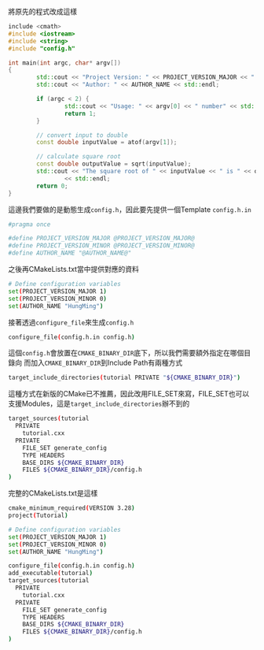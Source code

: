 將原先的程式改成這樣
``` cpp
include <cmath>
#include <iostream>
#include <string>
#include "config.h"

int main(int argc, char* argv[])
{
        std::cout << "Project Version: " << PROJECT_VERSION_MAJOR << "." << PROJECT_VERSION_MINOR << std::endl;
        std::cout << "Author: " << AUTHOR_NAME << std::endl;

        if (argc < 2) {
                std::cout << "Usage: " << argv[0] << " number" << std::endl;
                return 1;
        }

        // convert input to double
        const double inputValue = atof(argv[1]);

        // calculate square root
        const double outputValue = sqrt(inputValue);
        std::cout << "The square root of " << inputValue << " is " << outputValue
                << std::endl;
        return 0;
}
```
這邊我們要做的是動態生成`config.h`，因此要先提供一個Template `config.h.in`
``` bash
#pragma once

#define PROJECT_VERSION_MAJOR @PROJECT_VERSION_MAJOR@
#define PROJECT_VERSION_MINOR @PROJECT_VERSION_MINOR@
#define AUTHOR_NAME "@AUTHOR_NAME@"
```
之後再CMakeLists.txt當中提供對應的資料
``` bash
# Define configuration variables
set(PROJECT_VERSION_MAJOR 1)
set(PROJECT_VERSION_MINOR 0)
set(AUTHOR_NAME "HungMing")
```
接著透過`configure_file`來生成`config.h`
``` bash
configure_file(config.h.in config.h)
```
這個`config.h`會放置在`CMAKE_BINARY_DIR`底下，所以我們需要額外指定在哪個目錄向
而加入`CMAKE_BINARY_DIR`到Include Path有兩種方式
``` bash
target_include_directories(tutorial PRIVATE "${CMAKE_BINARY_DIR}")
```
這種方式在新版的CMake已不推薦，因此改用FILE_SET來寫，FILE_SET也可以支援Modules，這是`target_include_directories`辦不到的
``` bash
target_sources(tutorial
  PRIVATE
    tutorial.cxx
  PRIVATE
    FILE_SET generate_config
    TYPE HEADERS
    BASE_DIRS ${CMAKE_BINARY_DIR}
    FILES ${CMAKE_BINARY_DIR}/config.h
)
```
完整的CMakeLists.txt是這樣
``` bash
cmake_minimum_required(VERSION 3.28)
project(Tutorial)

# Define configuration variables
set(PROJECT_VERSION_MAJOR 1)
set(PROJECT_VERSION_MINOR 0)
set(AUTHOR_NAME "HungMing")

configure_file(config.h.in config.h)
add_executable(tutorial)
target_sources(tutorial
  PRIVATE
    tutorial.cxx
  PRIVATE
    FILE_SET generate_config
    TYPE HEADERS
    BASE_DIRS ${CMAKE_BINARY_DIR}
    FILES ${CMAKE_BINARY_DIR}/config.h
)
```
